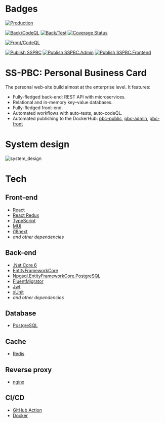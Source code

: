# Badges
[![Production](https://img.shields.io/website?label=Production&url=https%3A%2F%2Ffireplace-of-despair.org%2F)](https://fireplace-of-despair.org)

[![Back/CodeQL](https://github.com/ChiefNoir/ss-pbc/actions/workflows/backend_codeql.yml/badge.svg)](https://github.com/ChiefNoir/ss-pbc/actions/workflows/back-end_codeql.yml)
[![Back/Test](https://github.com/ChiefNoir/ss-pbc/actions/workflows/backend_test.yml/badge.svg)](https://github.com/ChiefNoir/ss-pbc/actions/workflows/back-end_test.yml)
[![Coverage Status](https://coveralls.io/repos/github/ChiefNoir/ss-pbc/badge.svg?branch=master)](https://coveralls.io/github/ChiefNoir/ss-pbc?branch=master)

[![Front/CodeQL](https://github.com/ChiefNoir/ss-pbc/actions/workflows/frontend_codeql.yml/badge.svg)](https://github.com/ChiefNoir/ss-pbc/actions/workflows/front-end_codeql.yml)

[![Publish SSPBC](https://github.com/ChiefNoir/ss-pbc/actions/workflows/backend_publish_public.yml/badge.svg)](https://github.com/ChiefNoir/ss-pbc/actions/workflows/back-end_publish_public.yml) 
[![Publish SSPBC.Admin](https://github.com/ChiefNoir/ss-pbc/actions/workflows/backend_publish_admin.yml/badge.svg)](https://github.com/ChiefNoir/ss-pbc/actions/workflows/back-end_publish_admin.yml)
[![Publish SSPBC.Frontend](https://github.com/ChiefNoir/ss-pbc/actions/workflows/frontend_publish.yml/badge.svg)](https://github.com/ChiefNoir/ss-pbc/actions/workflows/front-end_publish.yml)


# SS-PBC: Personal Business Card
The personal web-site build almost at the enterprise level.
It features:
- Fully-fledged back-end: REST API with microservices.
- Relational and in-memory key–value databases.
- Fully-fledged front-end.
- Automated workflows with auto-tests, auto-codeQL.
- Automated publishing to the DockerHub: [pbc-public](https://hub.docker.com/r/ssproduction/pbc-public), [pbc-admin](https://hub.docker.com/r/ssproduction/pbc-admin), [pbc-front](https://hub.docker.com/r/ssproduction/pbc-front)


# System design
![system_design](https://user-images.githubusercontent.com/10946721/177055836-6bc27051-2bc2-48d1-a68b-968d8cda2719.png)

# Tech
## Front-end
- [React](https://reactjs.org/)
- [React Redux](https://react-redux.js.org/)
- [TypeScript](https://www.typescriptlang.org/)
- [MUI](https://mui.com/)
- [i18next](https://www.i18next.com/)
- _and other dependencies_

## Back-end
- [.Net Core 6](https://dotnet.microsoft.com/download)
- [EntityFrameworkCore](https://dotnet.microsoft.com/download)
- [Npgsql.EntityFrameworkCore.PostgreSQL](https://www.nuget.org/packages/Npgsql.EntityFrameworkCore.PostgreSQL/)
- [FluentMigrator](https://fluentmigrator.github.io/)
- [Jwt](https://github.com/AzureAD/azure-activedirectory-identitymodel-extensions-for-dotnet)
- [xUnit](https://xunit.net/)
- _and other dependencies_

## Database
- [PostgreSQL](https://www.postgresql.org/)

## Cache
- [Redis](https://redis.io/)

## Reverse proxy
- [nginx](https://www.nginx.com/)

## CI/CD
- [GitHub Action](https://github.com/features/actions)
- [Docker](https://www.docker.com/)
